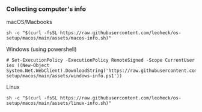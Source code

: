 
### Collecting computer's info

macOS/Macbooks
```
sh -c "$(curl -fsSL https://raw.githubusercontent.com/leoheck/os-setup/macos/main/assets/macos-info.sh)"
```

Windows (using powershell)
```
# Set-ExecutionPolicy -ExecutionPolicy RemoteSigned -Scope CurrentUser
iex ((New-Object System.Net.WebClient).DownloadString('https://raw.githubusercontent.com/leoheck/os-setup/macos/main/assets/windows-info.ps1'))
```

Linux
```
sh -c "$(curl -fsSL https://raw.githubusercontent.com/leoheck/os-setup/macos/main/assets/linux-info.sh)"
```
